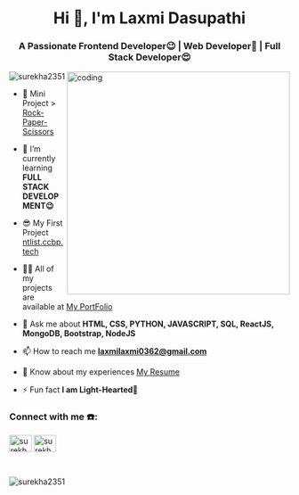 
<h1 align="center">Hi 👋, I'm Laxmi Dasupathi</h1>
<h3 align="center">A Passionate Frontend Developer😉 | Web Developer🤗 | Full Stack Developer😍</h3>
<img align ="right" width="400" alt="coding" src="https://cdn.dribbble.com/users/17707/screenshots/2413754/rrr.gif"

<p align="left"> <img src="https://komarev.com/ghpvc/?username=surekha2351&label=Profile%20views&color=0e75b6&style=flat" alt="surekha2351" /> </p>

- 🔭 Mini Project > [Rock-Paper-Scissors](Rock-Paper-Scissors)

- 🌱 I’m currently learning **FULL STACK DEVELOPMENT😉**

- 😎 My First Project [ntlist.ccbp.tech](ntlist.ccbp.tech)

- 👨‍💻 All of my projects are available at [My PortFolio](myportfolio.ccbp.tech)

- 💬 Ask me about **HTML, CSS, PYTHON, JAVASCRIPT, SQL, ReactJS, MongoDB, Bootstrap, NodeJS**

- 📫 How to reach me **laxmilaxmi0362@gmail.com**

- 📄 Know about my experiences [My Resume](https://drive.google.com/file/d/1ij37YH7-E-C7D4r9plOIHqtROZm-P3MF/view)

- ⚡ Fun fact **I am Light-Hearted💞**

<h3 align="left">Connect with me ☎️:</h3>
<p align="left">
<a href="https://www.linkedin.com/in/laxmi-dasupathi-a1ab30247/" target="blank"><img align="center" src="https://raw.githubusercontent.com/rahuldkjain/github-profile-readme-generator/master/src/images/icons/Social/linked-in-alt.svg" alt="surekha yerrabatti" height="30" width="40" /></a>
<a href="https://www.instagram.com/laxmidasupathi?igsh=MXZheXA0ZWwycG40OQ==" target="blank"><img align="center" src="https://raw.githubusercontent.com/rahuldkjain/github-profile-readme-generator/master/src/images/icons/Social/instagram.svg" alt="surekha_yerrabatti2351" height="30" width="40" /></a>
</p>
<br/>

<p><img align="left" src="https://github-readme-stats.vercel.app/api/top-langs?username=surekha2351&show_icons=true&locale=en&layout=compact" alt="surekha2351" /></p>
